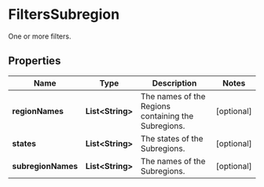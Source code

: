 

# FiltersSubregion

One or more filters.

## Properties

| Name | Type | Description | Notes |
|------------ | ------------- | ------------- | -------------|
|**regionNames** | **List&lt;String&gt;** | The names of the Regions containing the Subregions. |  [optional] |
|**states** | **List&lt;String&gt;** | The states of the Subregions. |  [optional] |
|**subregionNames** | **List&lt;String&gt;** | The names of the Subregions. |  [optional] |



